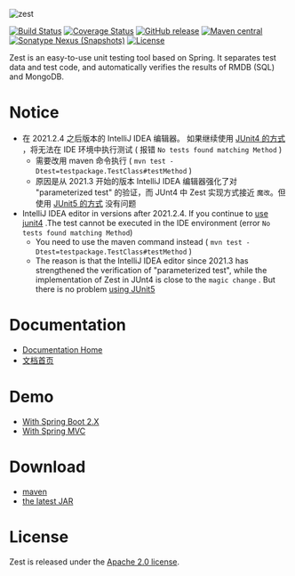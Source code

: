 ![zest](http://bookong.github.io/zest/images/logo.png)

[![Build Status](https://travis-ci.org/bookong/zest.svg?branch=master)](https://travis-ci.org/bookong/zest)
[![Coverage Status](https://coveralls.io/repos/github/bookong/zest/badge.svg?branch=master)](https://coveralls.io/github/bookong/zest?branch=master)
[![GitHub release](https://img.shields.io/github/release/bookong/zest.svg)](https://github.com/bookong/zest/releases)
[![Maven central](https://maven-badges.herokuapp.com/maven-central/com.github.bookong/zest/badge.svg)](https://maven-badges.herokuapp.com/maven-central/com.github.bookong/zest)
[![Sonatype Nexus (Snapshots)](https://img.shields.io/nexus/s/https/oss.sonatype.org/com.github.bookong/zest.svg)](https://oss.sonatype.org/content/repositories/snapshots/com/github/bookong/zest/)
[![License](http://img.shields.io/:license-apache-brightgreen.svg)](http://www.apache.org/licenses/LICENSE-2.0.html)

Zest is an easy-to-use unit testing tool based on Spring. It separates test data and test code, and automatically verifies the results of RMDB (SQL) and MongoDB.

# Notice

* 在 2021.2.4 之后版本的 IntelliJ IDEA 编辑器。 如果继续使用 [JUnit4 的方式](https://github.com/bookong/zest-example/tree/master/spring-mvc) ，将无法在 IDE 环境中执行测试 ( 报错 `No tests found matching Method` )
  * 需要改用 maven 命令执行 ( `mvn test -Dtest=testpackage.TestClass#testMethod` )
  * 原因是从 2021.3 开始的版本 IntelliJ IDEA 编辑器强化了对 "parameterized test" 的验证，而 JUnt4 中 Zest 实现方式接近 `魔改`。但使用 [JUnit5 的方式](https://github.com/bookong/zest-example/tree/master/spring-boot) 没有问题
* IntelliJ IDEA editor in versions after 2021.2.4. If you continue to [use junit4](https://github.com/bookong/zest-example/tree/master/spring-mvc) .The test cannot be executed in the IDE environment (error `No tests found matching Method`) 
  * You need to use the maven command instead ( `mvn test -Dtest=testpackage.TestClass#testMethod` )
  * The reason is that the IntelliJ IDEA editor since 2021.3 has strengthened the verification of "parameterized test", while the implementation of Zest in JUnt4 is close to the `magic change` . But there is no problem [using JUnit5](https://github.com/bookong/zest-example/tree/master/spring-boot)

# Documentation

- [Documentation Home](https://github.com/bookong/zest/wiki)
- [文档首页](https://github.com/bookong/zest/wiki/Home_zh_CN)

# Demo

- [With Spring Boot 2.X](https://github.com/bookong/zest-example/tree/master/spring-boot)
- [With Spring MVC](https://github.com/bookong/zest-example/tree/master/spring-mvc)

# Download

- [maven][1]
- [the latest JAR][2]

[1]: https://repo1.maven.org/maven2/com/github/bookong/zest/
[2]: https://search.maven.org/remote_content?g=com.github.bookong&a=zest&v=LATEST

# License

Zest is released under the [Apache 2.0 license](LICENSE).
